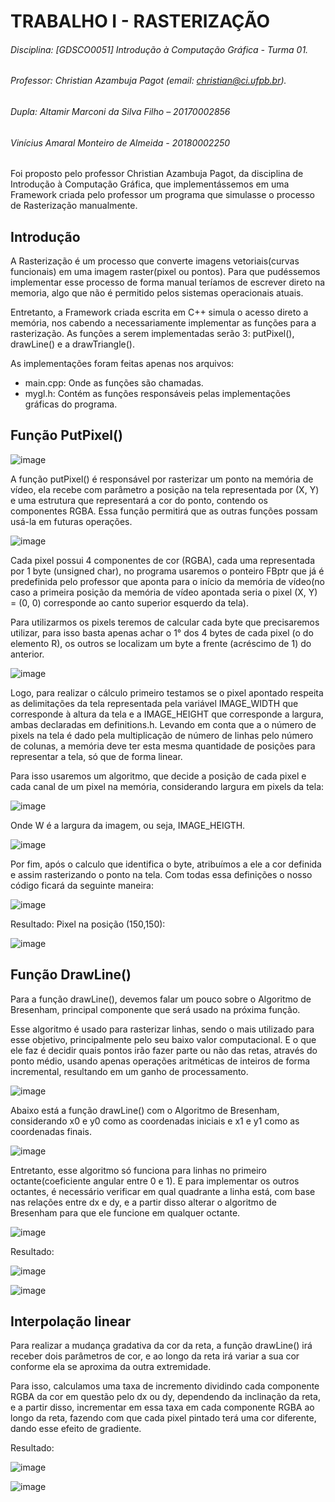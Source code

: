 # TRABALHO I - RASTERIZAÇÃO
###### Disciplina: [GDSCO0051] Introdução à Computação Gráfica - Turma 01. 
###### Professor: Christian Azambuja Pagot (email: christian@ci.ufpb.br).
###### Dupla: Altamir Marconi da Silva Filho – 20170002856
######      Vinícius Amaral Monteiro de Almeida - 20180002250

  Foi proposto pelo professor Christian Azambuja Pagot, da disciplina de Introdução à Computação Gráfica,  que implementássemos em uma Framework criada pelo professor um programa que simulasse o processo de Rasterização manualmente.

## Introdução

   A Rasterização é um processo que converte imagens vetoriais(curvas funcionais) em uma imagem raster(pixel ou pontos). Para que pudéssemos implementar esse processo de forma manual teríamos de escrever direto na memoria, algo que não é permitido pelos sistemas operacionais atuais.
   
   Entretanto, a Framework criada escrita em C++ simula o acesso direto a memória, nos cabendo a necessariamente implementar as funções para a rasterização. As funções a serem implementadas serão 3: putPixel(), drawLine() e a drawTriangle().
   
   As implementações foram feitas apenas nos arquivos:
* main.cpp: Onde as funções são chamadas.
* mygl.h: Contém as funções responsáveis pelas implementações gráficas do programa.

## Função PutPixel()

![image](https://user-images.githubusercontent.com/52431296/61233148-3dcd0700-a706-11e9-91f1-4a65278b760c.png)

  A função putPixel() é responsável por rasterizar um ponto na memória de vídeo, ela recebe com parâmetro a posição na tela representada por (X, Y) e uma estrutura que representará a cor do ponto, contendo os componentes RGBA. Essa função permitirá que as outras funções possam usá-la em futuras operações.
  
![image](https://user-images.githubusercontent.com/52431296/61233315-aae09c80-a706-11e9-9475-ac6470663ee2.png)

  Cada pixel possui 4 componentes de cor (RGBA), cada uma representada por 1 byte (unsigned char), no programa usaremos o ponteiro FBptr que já é predefinida pelo professor que aponta para o início da memória de vídeo(no caso a primeira posição da memória de vídeo apontada seria o pixel (X, Y) = (0, 0) corresponde ao canto superior esquerdo da tela).
  
  Para utilizarmos os pixels teremos de calcular cada byte que precisaremos utilizar, para isso basta apenas achar o 1° dos 4 bytes de cada pixel (o do elemento R), os outros se localizam um byte a frente (acréscimo de 1) do anterior.
  
  ![image](https://user-images.githubusercontent.com/52431296/61233353-c350b700-a706-11e9-968d-e6d920872883.png)
  
  Logo, para realizar o cálculo primeiro testamos se o pixel apontado respeita as delimitações da tela representada pela variável IMAGE_WIDTH que corresponde à altura da tela e a IMAGE_HEIGHT que corresponde a largura, ambas declaradas em definitions.h. Levando em conta que a o número de pixels na tela é dado pela multiplicação de número de linhas pelo número de colunas, a memória deve ter esta mesma quantidade de posições para representar a tela, só que de forma linear.
  
  Para isso usaremos um algoritmo, que decide a posição de cada pixel e cada canal de um pixel na memória, considerando largura em pixels da tela:
  
  ![image](https://user-images.githubusercontent.com/52431296/61233394-dbc0d180-a706-11e9-9341-679e76f20415.png)

  Onde W é a largura da imagem, ou seja, IMAGE_HEIGTH.
  
  ![image](https://user-images.githubusercontent.com/52431296/61233431-eaa78400-a706-11e9-89f9-f01658ce0178.png)
  
  Por fim, após o calculo que identifica o byte, atribuímos a ele a cor definida e assim rasterizando o ponto na tela. Com todas essa definições o nosso código ficará da seguinte maneira:
  
  ![image](https://user-images.githubusercontent.com/52431296/61233453-fa26cd00-a706-11e9-81a6-14be464e7318.png)
  
  Resultado: Pixel na posição (150,150):
  
  ![image](https://user-images.githubusercontent.com/52431296/61233480-0ca10680-a707-11e9-8b48-58d494184806.png)
  
## Função DrawLine()

  Para a função drawLine(), devemos falar um pouco sobre o Algoritmo de Bresenham, principal componente que será usado na próxima função. 
  
  Esse algoritmo é usado para rasterizar linhas, sendo o mais utilizado para esse objetivo,  principalmente pelo seu baixo valor computacional. E o que ele faz é decidir quais pontos irão fazer parte ou não das retas, através do ponto médio, usando apenas operações aritméticas de inteiros de forma incremental, resultando em um ganho de processamento.
  
  ![image](https://user-images.githubusercontent.com/52431296/61233649-65709f00-a707-11e9-87ea-fc1f3590239d.png)
  
  Abaixo está a função drawLine() com  o Algoritmo de Bresenham, considerando x0 e y0 como as coordenadas iniciais e x1 e y1 como as coordenadas finais.
  
  ![image](https://user-images.githubusercontent.com/52431296/61233676-74575180-a707-11e9-8e5c-33c2f3d32e0b.png)

  Entretanto, esse algoritmo só funciona para linhas no primeiro octante(coeficiente angular entre 0 e 1). E para implementar os outros octantes, é necessário verificar em qual quadrante a linha está, com base nas relações entre dx e dy, e a partir disso alterar o algoritmo de Bresenham para que ele funcione em qualquer octante.
  
  ![image](https://user-images.githubusercontent.com/52431296/61233693-83d69a80-a707-11e9-80c8-3eb2dcd2b07c.png)
  
  Resultado:
  
  ![image](https://user-images.githubusercontent.com/52431296/61233726-99e45b00-a707-11e9-924d-e02d89af62fc.png)

  ![image](https://user-images.githubusercontent.com/52431296/61233748-a963a400-a707-11e9-9b02-af88dca316bd.png)
  
  ## Interpolação linear
  
  Para realizar a mudança gradativa da cor da reta, a função drawLine() irá receber dois parâmetros de cor, e ao longo da reta irá variar a sua cor conforme ela se aproxima da outra extremidade.
  
  Para isso, calculamos uma taxa de incremento dividindo cada componente RGBA da cor em questão pelo dx ou dy, dependendo da inclinação da reta, e a partir disso, incrementar em essa taxa em cada componente RGBA ao longo da reta, fazendo com que cada pixel pintado terá uma cor diferente, dando esse efeito de gradiente.
  
  Resultado:

![image](https://user-images.githubusercontent.com/52431296/61233816-d912ac00-a707-11e9-81dd-4a3fde6d5d93.png)

![image](https://user-images.githubusercontent.com/52431296/61233830-e039ba00-a707-11e9-8052-38f9d5593c16.png)


  
  




  
  
